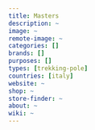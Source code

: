 ```yaml
---
title: Masters
description: ~
image: ~
remote-image: ~
categories: []
brands: []
purposes: []
types: [trekking-pole]
countries: [italy]
website: ~
shop: ~
store-finder: ~
about: ~
wiki: ~
---
```

